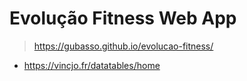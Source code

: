 # Evolução Fitness Web App

> https://gubasso.github.io/evolucao-fitness/

- https://vincjo.fr/datatables/home
